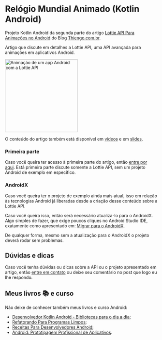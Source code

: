 # Relógio Mundial Animado (Kotlin Android)

Projeto Kotlin Android da segunda parte do artigo [Lottie API Para Animações no Android](https://www.thiengo.com.br/lottie-api-para-animacoes-no-android#title-22) do Blog [Thiengo.com.br](https://www.thiengo.com.br).

Artigo que discute em detalhes a Lottie API, uma API avançada para animações em aplicativos Android.

<img src="https://www.thiengo.com.br/img/post/normal/f711jdh1nqp7vvlu077ammnkj282cb0e2169ce086b078eccb720f60f49.gif" width="240" alt="Animação de um app Android com a Lottie API">

O conteúdo do artigo também está disponível em [vídeos](https://www.thiengo.com.br/lottie-api-para-animacoes-no-android#title-42) e em [slides](https://www.thiengo.com.br/lottie-api-para-animacoes-no-android#title-41).

### Primeira parte

Caso você queira ter acesso à primeira parte do artigo, então [entre por aqui](https://www.thiengo.com.br/lottie-api-para-animacoes-no-android#title-01). Está primeira parte discute somente a Lottie API, sem um projeto Android de exemplo em específico.

### AndroidX

Caso você queira ter o projeto de exemplo ainda mais atual, isso em relação às tecnologias Android já liberadas desde a criação desse conteúdo sobre a Lottie API.

Caso você queira isso, então será necessário atualiza-lo para o AndroidX. Algo simples de fazer, que exige poucos cliques no Android Studio IDE, exatamente como apresentado em: [Migrar para o AndroidX](https://developer.android.com/jetpack/androidx/migrate?hl=pt-br).

De qualquer forma, mesmo sem a atualização para o AndroidX o projeto deverá rodar sem problemas.

## Dúvidas e dicas

Caso você tenha dúvidas ou dicas sobre a API ou o projeto apresentado em artigo, então [entre em contato](https://www.thiengo.com.br/contato) ou deixe seu comentário no post que logo eu lhe respondo.

## Meus livros 📚 e curso

Não deixe de conhecer também meus livros e curso Android:

- [Desenvolvedor Kotlin Android - Bibliotecas para o dia a dia](https://www.thiengo.com.br/livro-desenvolvedor-kotlin-android);
- [Refatorando Para Programas Limpos](https://www.thiengo.com.br/livro-refatorando-para-programas-limpos);
- [Receitas Para Desenvolvedores Android](https://www.thiengo.com.br/livro-receitas-para-desenvolvedores-android);
- [Android: Prototipagem Profissional de Aplicativos](https://www.udemy.com/course/android-prototipagem-profissional-de-aplicativos/?locale=pt_BR&persist_locale=).
